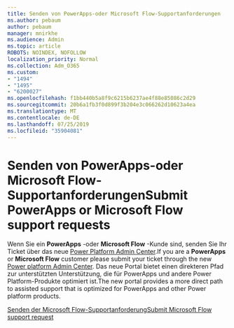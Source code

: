 ```yaml
---
title: Senden von PowerApps-oder Microsoft Flow-Supportanforderungen
ms.author: pebaum
author: pebaum
manager: mnirkhe
ms.audience: Admin
ms.topic: article
ROBOTS: NOINDEX, NOFOLLOW
localization_priority: Normal
ms.collection: Adm_O365
ms.custom:
- "1494"
- "1495"
- "6200027"
ms.openlocfilehash: f1bb440b5a8f9c6215b6237ae4f88e85086c2d29
ms.sourcegitcommit: 20b6a1fb3f0d899f3b204e3c066262d10623a4ea
ms.translationtype: MT
ms.contentlocale: de-DE
ms.lasthandoff: 07/25/2019
ms.locfileid: "35904081"
---
```

# <a name="submit-powerapps-or-microsoft-flow-support-requests"></a><span data-ttu-id="b4f2c-102">Senden von PowerApps-oder Microsoft Flow-Supportanforderungen</span><span class="sxs-lookup"><span data-stu-id="b4f2c-102">Submit PowerApps or Microsoft Flow support requests</span></span>

<span data-ttu-id="b4f2c-103">Wenn Sie ein **PowerApps** -oder **Microsoft Flow** -Kunde sind, senden Sie Ihr Ticket über das neue [Power Platform Admin Center](https://admin.powerplatform.microsoft.com/support?newTicket&product=15819).</span><span class="sxs-lookup"><span data-stu-id="b4f2c-103">If you are a **PowerApps** or **Microsoft Flow** customer please submit your ticket through the new [Power platform Admin Center](https://admin.powerplatform.microsoft.com/support?newTicket&product=15819).</span></span> <span data-ttu-id="b4f2c-104">Das neue Portal bietet einen direkteren Pfad zur unterstützten Unterstützung, die für PowerApps und andere Power Platform-Produkte optimiert ist.</span><span class="sxs-lookup"><span data-stu-id="b4f2c-104">The new portal provides a more direct path to assisted support that is optimized for PowerApps and other Power platform products.</span></span>

[<span data-ttu-id="b4f2c-105">Senden der Microsoft Flow-Supportanforderung</span><span class="sxs-lookup"><span data-stu-id="b4f2c-105">Submit Microsoft Flow support request</span></span>](https://admin.powerplatform.microsoft.com/support?newTicket&product=Flow)